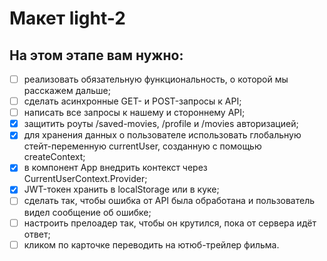 # Макет light-2

## На этом этапе вам нужно:

- [ ] реализовать обязательную функциональность, о которой мы расскажем дальше;
- [ ] сделать асинхронные GET- и POST-запросы к API;
- [ ] написать все запросы к нашему и стороннему API;
- [x] защитить роуты /saved-movies, /profile и /movies авторизацией;
- [x] для хранения данных о пользователе использовать глобальную стейт-переменную currentUser, созданную с помощью createContext;
- [x] в компонент App внедрить контекст через CurrentUserContext.Provider;
- [x] JWT-токен хранить в localStorage или в куке;
- [ ] сделать так, чтобы ошибка от API была обработана и пользователь видел сообщение об ошибке;
- [ ] настроить прелоадер так, чтобы он крутился, пока от сервера идёт ответ;
- [ ] кликом по карточке переводить на ютюб-трейлер фильма.
